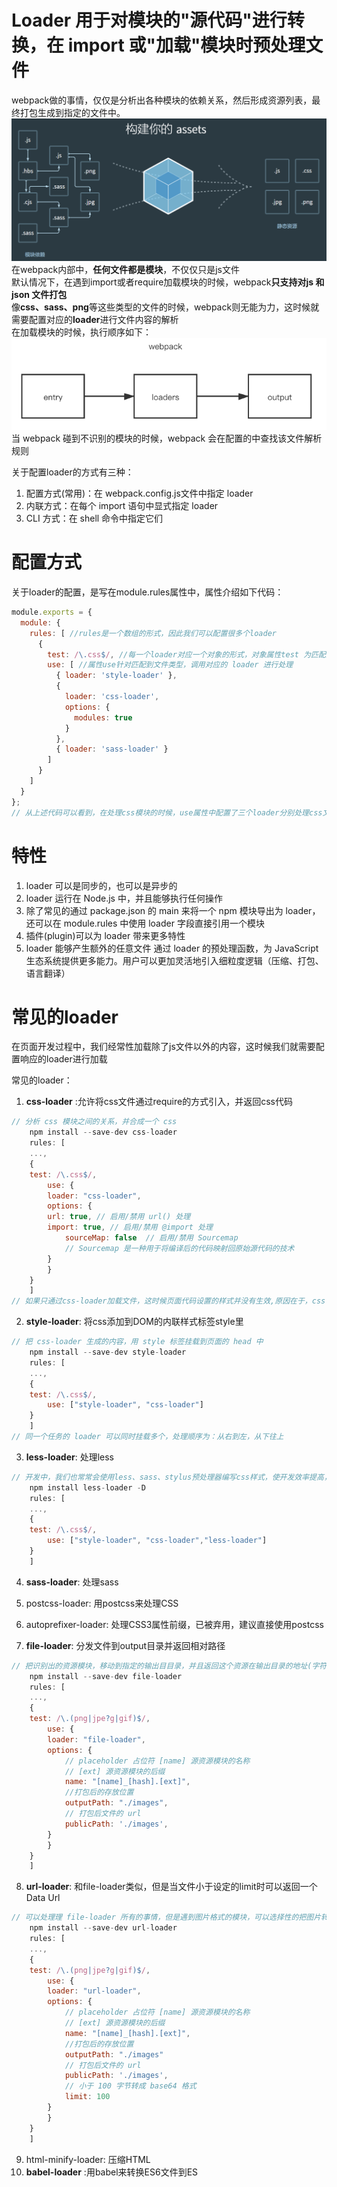 # Loader 用于对模块的"源代码"进行转换，在 import 或"加载"模块时预处理文件
webpack做的事情，仅仅是分析出各种模块的依赖关系，然后形成资源列表，最终打包生成到指定的文件中。
![webpack](../img/webpackloader.png)
在webpack内部中，**任何文件都是模块**，不仅仅只是js文件  
默认情况下，在遇到import或者require加载模块的时候，webpack**只支持对js 和 json 文件打包**  
像**css、sass、png**等这些类型的文件的时候，webpack则无能为力，这时候就需要配置对应的**loader**进行文件内容的解析  
在加载模块的时候，执行顺序如下：
![webpack](../img/loader.png)
当 webpack 碰到不识别的模块的时候，webpack 会在配置的中查找该文件解析规则

关于配置loader的方式有三种：
1. 配置方式(常用)：在 webpack.config.js文件中指定 loader
2. 内联方式：在每个 import 语句中显式指定 loader
3. CLI 方式：在 shell 命令中指定它们

# 配置方式
关于loader的配置，是写在module.rules属性中，属性介绍如下代码：   
```javascript
module.exports = {
  module: {
    rules: [ //rules是一个数组的形式，因此我们可以配置很多个loader 
      {
        test: /\.css$/, //每一个loader对应一个对象的形式，对象属性test 为匹配的规则，一般情况为正则表达式  
        use: [ //属性use针对匹配到文件类型，调用对应的 loader 进行处理  
          { loader: 'style-loader' },
          {
            loader: 'css-loader',
            options: {
              modules: true
            }
          },
          { loader: 'sass-loader' }
        ]
      }
    ]
  }
};
// 从上述代码可以看到，在处理css模块的时候，use属性中配置了三个loader分别处理css文件，因为loader支持链式调用，链中的每个loader会处理之前已处理过的资源，最终变为js代码。顺序为相反的顺序执行，即上述执行方式为sass-loader、css-loader、style-loader
```

# 特性
1. loader 可以是同步的，也可以是异步的
2. loader 运行在 Node.js 中，并且能够执行任何操作
3. 除了常见的通过 package.json 的 main 来将一个 npm 模块导出为 loader，还可以在 module.rules 中使用 loader 字段直接引用一个模块
4. 插件(plugin)可以为 loader 带来更多特性
5. loader 能够产生额外的任意文件
通过 loader 的预处理函数，为 JavaScript 生态系统提供更多能力。用户可以更加灵活地引入细粒度逻辑（压缩、打包、语言翻译）

# 常见的loader
在页面开发过程中，我们经常性加载除了js文件以外的内容，这时候我们就需要配置响应的loader进行加载

常见的loader：

1. **css-loader** :允许将css文件通过require的方式引入，并返回css代码
```javascript
// 分析 css 模块之间的关系，并合成⼀个 css
    npm install --save-dev css-loader
    rules: [
    ...,
    {
    test: /\.css$/,
        use: {
        loader: "css-loader",
        options: {
        url: true, // 启用/禁用 url() 处理
        import: true, // 启用/禁用 @import 处理
            sourceMap: false  // 启用/禁用 Sourcemap 
            // Sourcemap 是一种用于将编译后的代码映射回原始源代码的技术
        }
        }
    }
    ]
// 如果只通过css-loader加载文件，这时候页面代码设置的样式并没有生效,原因在于，css-loader只是负责将.css文件进行一个解析，而并不会将解析后的css插入到页面中，如果我们希望再完成插入style的操作，那么我们还需要另外一个loader，就是style-loader

```

2. **style-loader**: 将css添加到DOM的内联样式标签style里
```javascript
// 把 css-loader 生成的内容，用 style 标签挂载到页面的 head 中
    npm install --save-dev style-loader
    rules: [
    ...,
    {
    test: /\.css$/,
        use: ["style-loader", "css-loader"]
    }
    ]
// 同一个任务的 loader 可以同时挂载多个，处理顺序为：从右到左，从下往上
```

3. **less-loader**: 处理less
```javascript
// 开发中，我们也常常会使用less、sass、stylus预处理器编写css样式，使开发效率提高，这里需要使用less-loader
    npm install less-loader -D
    rules: [
    ...,
    {
    test: /\.css$/,
        use: ["style-loader", "css-loader","less-loader"]
    }
    ]
```
4. **sass-loader**: 处理sass
5. postcss-loader: 用postcss来处理CSS
6. autoprefixer-loader: 处理CSS3属性前缀，已被弃用，建议直接使用postcss

7. **file-loader**: 分发文件到output目录并返回相对路径
```javascript
// 把识别出的资源模块，移动到指定的输出⽬目录，并且返回这个资源在输出目录的地址(字符串)
    npm install --save-dev file-loader
    rules: [
    ...,
    {
    test: /\.(png|jpe?g|gif)$/,
        use: {
        loader: "file-loader",
        options: {
            // placeholder 占位符 [name] 源资源模块的名称
            // [ext] 源资源模块的后缀
            name: "[name]_[hash].[ext]",
            //打包后的存放位置
            outputPath: "./images",
            // 打包后文件的 url
            publicPath: './images',
        }
        }
    }
    ]
```

8. **url-loader**: 和file-loader类似，但是当文件小于设定的limit时可以返回一个Data Url
```javascript
// 可以处理理 file-loader 所有的事情，但是遇到图片格式的模块，可以选择性的把图片转成 base64 格式的字符串，并打包到 js 中，对小体积的图片比较合适，大图片不合适。
    npm install --save-dev url-loader
    rules: [
    ...,
    {
    test: /\.(png|jpe?g|gif)$/,
        use: {
        loader: "url-loader",
        options: {
            // placeholder 占位符 [name] 源资源模块的名称
            // [ext] 源资源模块的后缀
            name: "[name]_[hash].[ext]",
            //打包后的存放位置
            outputPath: "./images"
            // 打包后文件的 url
            publicPath: './images',
            // 小于 100 字节转成 base64 格式
            limit: 100
        }
        }
    }
    ]
```

9. html-minify-loader: 压缩HTML
10. **babel-loader** :用babel来转换ES6文件到ES